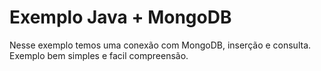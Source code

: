 Exemplo Java + MongoDB
=======================

Nesse exemplo temos uma conexão com MongoDB, inserção e consulta.
Exemplo bem simples e facil compreensão.
